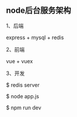 ## node后台服务架构 


1、后端

express + mysql + redis


2、前端

vue + vuex


3、开发

$ redis server

$ node app.js

$ npm run dev
